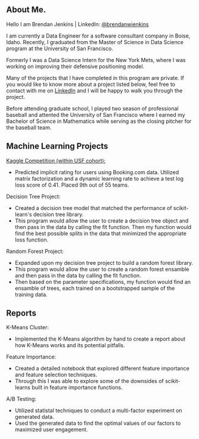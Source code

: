 ## About Me.

Hello I am Brendan Jenkins | LinkedIn: [@brendanwjenkins](https://www.linkedin.com/in/brendanwjenkins/)

I am currently a Data Engineer for a software consultant company in Boise, Idaho. Recently, I graduated from the Master of Science in Data Science program at the University of San Francisco.

Formerly I was a Data Science Intern for the New York Mets, where I was working on improving their defensive positioning model.

Many of the projects that I have completed in this program are private. If you would like to know more about a project listed below, feel free to contact with me on [LinkedIn](https://www.linkedin.com/in/brendanwjenkins/) and I will be happy to walk you through the project.

Before attending graduate school, I played two season of professional baseball and attented the University of San Francisco where I earned my Bachelor of Science in Mathematics while serving as the closing pitcher for the baseball team.

## Machine Learning Projects
[Kaggle Competition (within USF cohort):](https://www.kaggle.com/competitions/predicting-implicit-ratings-usfca-2022)
- Predicted implicit rating for users using Booking.com data. Utilized matrix factorization and a dynamic learning rate to achieve a test log loss score of 0.41. Placed 9th out of 55 teams. 

Decision Tree Project:
- Created a decision tree model that matched the performance of scikit-learn's decision tree library.
- This program would allow the user to create a decision tree object and then pass in the data by calling the fit function. Then my function would find the best possible splits in the data that minimized the appropriate loss function. 

Random Forest Project:
- Expanded upon my decision tree project to build a random forest library.
- This program would allow the user to create a random forest ensamble and then pass in the data by calling the fit function.
- Then based on the parameter specifications, my function would find an ensamble of trees, each trained on a bootstrapped sample of the training data.

## Reports
K-Means Cluster:
- Implemented the K-Means algorithm by hand to create a report about how K-Means works and its potential pitfalls.

Feature Importance:
- Created a detailed notebook that explored different feature importance and feature selection techniques.
- Through this I was able to explore some of the downsides of scikit-learns built in feature importance functions.

A/B Testing:
- Utilized statistal techniques to conduct a multi-factor experiment on generated data.
- Used the generated data to find the optimal values of our factors to maximized user engagement.
<!---
BrendanJenkins/BrendanJenkins is a ✨ special ✨ repository because its `README.md` (this file) appears on your GitHub profile.
You can click the Preview link to take a look at your changes.
--->
